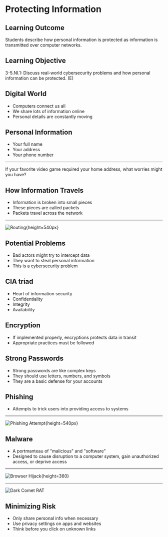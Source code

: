 # Protecting Information

## Learning Outcome

Students describe how
personal information is protected as information
is transmitted over computer networks.

## Learning Objective

3-5.NI.1: Discuss real-world cybersecurity
problems and how personal information can be
protected. (E)

## Digital World

- Computers connect us all
- We share lots of information online
- Personal details are constantly moving

## Personal Information

- Your full name
- Your address
- Your phone number
    
---

If your favorite video game required your home address, what worries might you have?

## How Information Travels

- Information is broken into small pieces
- These pieces are called packets
- Packets travel across the network

---

![Routing](https://upload.wikimedia.org/wikipedia/commons/f/f6/Packet_Switching.gif){height=540px}

## Potential Problems

- Bad actors might try to intercept data
- They want to steal personal information
- This is a cybersecurity problem

## CIA triad

- Heart of information security
- Confidentiality
- Integrity
- Availability

## Encryption

- If implemented properly, encryptions protects data in transit
- Appropriate practices must be followed

## Strong Passwords

- Strong passwords are like complex keys
- They should use letters, numbers, and symbols
- They are a basic defense for your accounts

## Phishing

- Attempts to trick users into providing access to systems

---

![Phishing Attempt](https://upload.wikimedia.org/wikipedia/commons/d/d9/Example_bank_phishing_email.svg){height=540px}

## Malware

- A portmanteau of "malicious" and "software"
- Designed to cause disruption to a computer system, gain unauthorized access, or deprive access

---

![Browser Hijack](https://upload.wikimedia.org/wikipedia/commons/9/97/Conduit_Search_Screenshot.jpg){height=360}

---

![Dark Comet RAT](https://upload.wikimedia.org/wikipedia/commons/2/2c/DarkComet2.png)

## Minimizing Risk

- Only share personal info when necessary
- Use privacy settings on apps and websites
- Think before you click on unknown links
